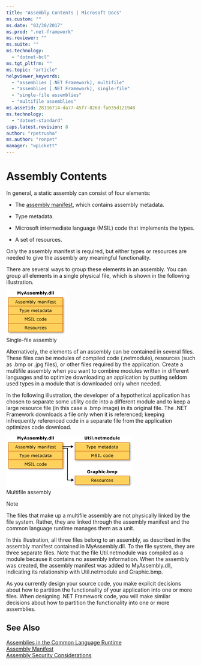 ```yaml
---
title: "Assembly Contents | Microsoft Docs"
ms.custom: ""
ms.date: "03/30/2017"
ms.prod: ".net-framework"
ms.reviewer: ""
ms.suite: ""
ms.technology: 
  - "dotnet-bcl"
ms.tgt_pltfrm: ""
ms.topic: "article"
helpviewer_keywords: 
  - "assemblies [.NET Framework], multifile"
  - "assemblies [.NET Framework], single-file"
  - "single-file assemblies"
  - "multifile assemblies"
ms.assetid: 28116714-da77-45f7-826d-fa035d121948
ms.technology: 
  - "dotnet-standard"
caps.latest.revision: 8
author: "rpetrusha"
ms.author: "ronpet"
manager: "wpickett"
---
```

# Assembly Contents
In general, a static assembly can consist of four elements:  
  
-   The [assembly manifest](../../../docs/framework/app-domains/assembly-manifest.md), which contains assembly metadata.  
  
-   Type metadata.  
  
-   Microsoft intermediate language (MSIL) code that implements the types.  
  
-   A set of resources.  
  
 Only the assembly manifest is required, but either types or resources are needed to give the assembly any meaningful functionality.  
  
 There are several ways to group these elements in an assembly. You can group all elements in a single physical file, which is shown in the following illustration.  
  
 ![MyAssembly.dll](../../../docs/framework/app-domains/media/assemblyover1.gif "assemblyover1")  
Single-file assembly  
  
 Alternatively, the elements of an assembly can be contained in several files. These files can be modules of compiled code (.netmodule), resources (such as .bmp or .jpg files), or other files required by the application. Create a multifile assembly when you want to combine modules written in different languages and to optimize downloading an application by putting seldom used types in a module that is downloaded only when needed.  
  
 In the following illustration, the developer of a hypothetical application has chosen to separate some utility code into a different module and to keep a large resource file (in this case a .bmp image) in its original file. The .NET Framework downloads a file only when it is referenced; keeping infrequently referenced code in a separate file from the application optimizes code download.  
  
 ![MyAssembly.dll](../../../docs/framework/app-domains/media/assemblyover2.gif "assemblyover2")  
Multifile assembly  
  
> [!NOTE]
>  The files that make up a multifile assembly are not physically linked by the file system. Rather, they are linked through the assembly manifest and the common language runtime manages them as a unit.  
  
 In this illustration, all three files belong to an assembly, as described in the assembly manifest contained in MyAssembly.dll. To the file system, they are three separate files. Note that the file Util.netmodule was compiled as a module because it contains no assembly information. When the assembly was created, the assembly manifest was added to MyAssembly.dll, indicating its relationship with Util.netmodule and Graphic.bmp.  
  
 As you currently design your source code, you make explicit decisions about how to partition the functionality of your application into one or more files. When designing .NET Framework code, you will make similar decisions about how to partition the functionality into one or more assemblies.  
  
## See Also  
 [Assemblies in the Common Language Runtime](../../../docs/framework/app-domains/assemblies-in-the-common-language-runtime.md)   
 [Assembly Manifest](../../../docs/framework/app-domains/assembly-manifest.md)   
 [Assembly Security Considerations](../../../docs/framework/app-domains/assembly-security-considerations.md)
